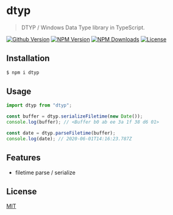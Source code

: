 # dtyp

> DTYP / Windows Data Type library in TypeScript.

[![Github Version](https://img.shields.io/github/release/ardean/dtyp.svg)](https://github.com/ardean/dtyp)
[![NPM Version](https://img.shields.io/npm/v/dtyp.svg)](https://npmjs.org/package/dtyp)
[![NPM Downloads](https://img.shields.io/npm/dm/dtyp.svg)](https://npmjs.org/package/dtyp)
[![License](https://img.shields.io/npm/l/dtyp.svg)](LICENSE.md)

## Installation
```sh
$ npm i dtyp
```

## Usage
```ts
import dtyp from "dtyp";

const buffer = dtyp.serializeFiletime(new Date());
console.log(buffer); // <Buffer b0 ab ee 3a 1f 38 d6 01>

const date = dtyp.parseFiletime(buffer);
console.log(date); // 2020-06-01T14:16:23.787Z
```

## Features
- filetime parse / serialize

## License

[MIT](LICENSE.md)